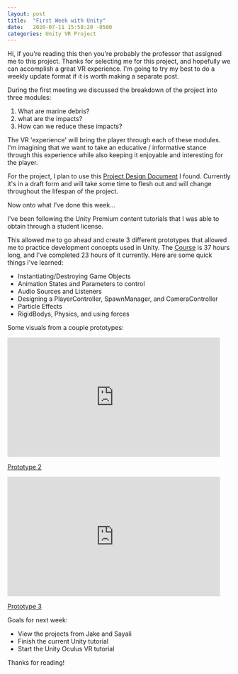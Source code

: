 ```yaml
---
layout: post
title:  "First Week with Unity"
date:   2020-07-11 15:58:20 -0500
categories: Unity VR Project
---
```


<!--You’ll find this post in your `_posts` directory. Go ahead and edit it and re-build the site to see your changes. You can rebuild the site in many different ways, but the most common way is to run `jekyll serve`, which launches a web server and auto-regenerates your site when a file is updated.

Jekyll requires blog post files to be named according to the following format:

`YEAR-MONTH-DAY-title.MARKUP`

Where `YEAR` is a four-digit number, `MONTH` and `DAY` are both two-digit numbers, and `MARKUP` is the file extension representing the format used in the file. After that, include the necessary front matter. Take a look at the source for this post to get an idea about how it works.

Jekyll also offers powerful support for code snippets:

{% highlight ruby %}
def print_hi(name)
  puts "Hi, #{name}"
end
print_hi('Tom')
#=> prints 'Hi, Tom' to STDOUT.
{% endhighlight %}

Check out the [Jekyll docs][jekyll-docs] for more info on how to get the most out of Jekyll. File all bugs/feature requests at [Jekyll’s GitHub repo][jekyll-gh]. If you have questions, you can ask them on [Jekyll Talk][jekyll-talk].

[jekyll-docs]: https://jekyllrb.com/docs/home
[jekyll-gh]:   https://github.com/jekyll/jekyll
[jekyll-talk]: https://talk.jekyllrb.com/
-->

Hi, if you're reading this then you're probably the professor that assigned me to this project.  Thanks for selecting me for this project, and hopefully we can accomplish a great VR experience.  I'm going to try my best to do a weekly update format if it is worth making a separate post.  

During the first meeting we discussed the breakdown of the project into three modules:
<ol>
  <li>What are marine debris?</li>
  <li>what are the impacts?</li>
  <li>How can we reduce these impacts?</li>
</ol>

The VR 'experience' will bring the player through each of these modules.  I'm imagining that we want to take an educative / informative stance through this experience while also keeping it enjoyable and interesting for the player.

For the project, I plan to use this <a href="https://docs.google.com/document/d/1UWN0zBDGNM9-y_QMS8O95xAfDA0_zunbU6UnvaE8Hgk/edit?usp=sharing">Project Design Document</a> I found.  Currently it's in a draft form and will take some time to flesh out and will change throughout the lifespan of the project.

Now onto what I've done this week...

I've been following the Unity Premium content tutorials that I was able to obtain through a student license.

This allowed me to go ahead and create 3 different prototypes that allowed me to practice development concepts used in Unity.  The <a href="https://learn.unity.com/course/create-with-code?uv=2018.4">Course</a> is 37 hours long, and I've completed 23 hours of it currently.  Here are some quick things I've learned:

<ul>
  <li>Instantiating/Destroying Game Objects</li>
  <li>Animation States and Parameters to control</li>
  <li>Audio Sources and Listeners</li>
  <li>Designing a PlayerController, SpawnManager, and CameraController</li>
  <li>Particle Effects</li>
  <li>RigidBodys, Physics, and using forces</li>
</ul>

Some visuals from a couple prototypes:
<iframe src="https://giphy.com/embed/dB5ZXWlcXmWNiH8xXb" width="480" height="270" frameBorder="0" class="giphy-embed" allowFullScreen></iframe><p><a href="https://giphy.com/gifs/dB5ZXWlcXmWNiH8xXb">Prototype 2</a></p>

<iframe src="https://giphy.com/embed/JlpD3Cw8V0Ma2COcHp" width="480" height="270" frameBorder="0" class="giphy-embed" allowFullScreen></iframe><p><a href="https://giphy.com/gifs/JlpD3Cw8V0Ma2COcHp">Prototype 3</a></p>


Goals for next week:
<ul>
  <li>View the projects from Jake and Sayali</li>
  <li>Finish the current Unity tutorial</li>
  <li>Start the Unity Oculus VR tutorial</li>
</ul>

Thanks for reading!